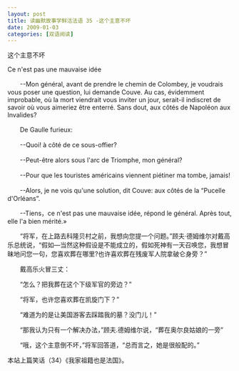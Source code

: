 ```yaml
---
layout: post
title: 读幽默故事学鲜活法语 35 -这个主意不坏
date: 2009-01-03
categories: [双语阅读]  
---
```


这个主意不坏

Ce n'est pas une mauvaise idée

　　--Mon général, avant de prendre le chemin de Colombey, je voudrais vous poser une question, lui demande Couve. Au cas, évidemment improbable, où la mort viendrait vous inviter un jour, serait-il indiscret de savoir où vous aimeriez être enterré. Sans dout, aux côtés de Napoléon aux Invalides?

　　De Gaulle furieux:

　　--Quoi! à côté de ce sous-offier?

　　--Peut-être alors sous l'arc de Triomphe, mon général?

　　--Pour que les touristes américains viennent piétiner ma tombe, jamais!

　　--Alors, je ne vois qu'une solution, dit Couve: aux côtés de la “Pucelle d'Orléans”.

　　--Tiens，ce n'est pas une mauvaise idée, répond le général. Après tout, elle l'a bien mérité.»



　　“将军，在上路去科隆贝村之前，我想向您提一个问题。”顾夫·德姆维尔对戴高乐总统说，“假如—当然这种假设是不能成立的，假如死神有一天召唤您，我想冒昧地问您一句，您喜欢葬在哪里?也许喜欢葬在残废军人院拿破仑身旁？”

　　戴高乐火冒三丈：

　　“怎么？把我葬在这个下级军官的旁边？”

　　“将军，也许您喜欢葬在凯旋门下？”

　　“难道为的是让美国游客去踩踏我的墓？没门儿！”

　　“那我认为只有一个解决办法，”顾夫.德姆维尔说，“葬在奥尔良姑娘的一旁”

　　“哦，这个主意倒不坏，”将军回答道，“总而言之，她是很般配的。”



本站上篇笑话（34）《我家祖籍也是法国》。
